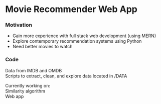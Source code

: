 # Movie Recommender Web App

### Motivation
* Gain more experience with full stack web development (using MERN)
* Explore contemporary recommendation systems using Python
* Need better movies to watch

### Code

Data from IMDB and OMDB <br/> 
Scripts to extract, clean, and explore data located in /DATA <br/> 

Currently working on: <br/> 
Similarity algorithm <br/> 
Web app <br/> 
